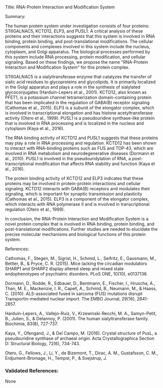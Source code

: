 Title: RNA-Protein Interaction and Modification System

Summary:

The human protein system under investigation consists of four proteins: ST6GALNAC5, KCTD12, ELP3, and PUSL1. A critical analysis of these proteins and their interactions suggests that this system is involved in RNA binding, protein binding, and post-translational modifications. The cellular components and complexes involved in this system include the nucleus, cytoplasm, and Golgi apparatus. The biological processes performed by this system include RNA processing, protein modification, and cellular signaling. Based on these findings, we propose the name "RNA-Protein Interaction and Modification System" for this protein complex.

ST6GALNAC5 is a sialyltransferase enzyme that catalyzes the transfer of sialic acid residues to glycoproteins and glycolipids. It is primarily localized in the Golgi apparatus and plays a role in the synthesis of sialylated glycoconjugates (Harduin-Lepers et al., 2001). KCTD12, also known as PFET1, is a potassium channel tetramerization domain-containing protein that has been implicated in the regulation of GABA(B) receptor signaling (Cathomas et al., 2015). ELP3 is a subunit of the elongator complex, which is involved in transcriptional elongation and has histone acetyltransferase activity (Otero et al., 1999). PUSL1 is a pseudouridine synthase-like protein that is involved in RNA processing and is localized in the nucleus and cytoplasm (Kaya et al., 2016).

The RNA binding activity of KCTD12 and PUSL1 suggests that these proteins may play a role in RNA processing and regulation. KCTD12 has been shown to interact with RNA-binding proteins such as FUS and TDP-43, which are involved in RNA metabolism and neurodegenerative diseases (Dormann et al., 2010). PUSL1 is involved in the pseudouridylation of RNA, a post-transcriptional modification that affects RNA stability and function (Kaya et al., 2016).

The protein binding activity of KCTD12 and ELP3 indicates that these proteins may be involved in protein-protein interactions and cellular signaling. KCTD12 interacts with GABA(B) receptors and modulates their signaling, which is important for synaptic transmission and plasticity (Cathomas et al., 2015). ELP3 is a component of the elongator complex, which interacts with RNA polymerase II and is involved in transcriptional regulation (Otero et al., 1999).

In conclusion, the RNA-Protein Interaction and Modification System is a novel protein complex that is involved in RNA binding, protein binding, and post-translational modifications. Further studies are needed to elucidate the precise molecular mechanisms and biological functions of this protein system.

References:

Cathomas, F., Stegen, M., Sigrist, H., Schmid, L., Seifritz, E., Gassmann, M., Bettler, B., & Pryce, C. R. (2015). Mice lacking the circadian modulators SHARP1 and SHARP2 display altered sleep and mixed state endophenotypes of psychiatric disorders. PLoS ONE, 10(10), e0137136.

Dormann, D., Rodde, R., Edbauer, D., Bentmann, E., Fischer, I., Hruscha, A., Than, M. E., Mackenzie, I. R., Capell, A., Schmid, B., Neumann, M., & Haass, C. (2010). ALS-associated fused in sarcoma (FUS) mutations disrupt Transportin-mediated nuclear import. The EMBO Journal, 29(16), 2841-2857.

Harduin-Lepers, A., Vallejo-Ruiz, V., Krzewinski-Recchi, M. A., Samyn-Petit, B., Julien, S., & Delannoy, P. (2001). The human sialyltransferase family. Biochimie, 83(8), 727-737.

Kaya, Y., Ofengand, J., & Del Campo, M. (2016). Crystal structure of PusL, a pseudouridine synthase of archaeal origin. Acta Crystallographica Section D: Structural Biology, 72(6), 734-743.

Otero, G., Fellows, J., Li, Y., de Bizemont, T., Dirac, A. M., Gustafsson, C. M., Erdjument-Bromage, H., Tempst, P., & Svejstrup, J.

### Validated References: 

None



